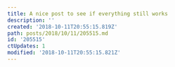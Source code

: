 ```yaml
---
title: A nice post to see if everything still works
description: ''
created: '2018-10-11T20:55:15.819Z'
path: posts/2018/10/11/205515.md
id: '205515'
ctUpdates: 1
modified: '2018-10-11T20:55:15.821Z'
---
```

